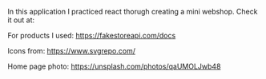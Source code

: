 In this application I practiced react thorugh creating a mini webshop.
Check it out at: 

For products I used: https://fakestoreapi.com/docs

Icons from: https://www.svgrepo.com/

Home page photo: https://unsplash.com/photos/qaUMOLJwb48